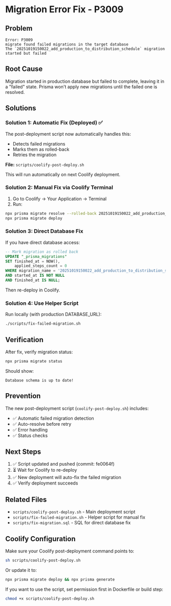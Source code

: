 # Migration Error Fix - P3009

## Problem
```
Error: P3009
migrate found failed migrations in the target database
The `20251019150022_add_production_to_distribution_schedule` migration started but failed
```

## Root Cause
Migration started in production database but failed to complete, leaving it in a "failed" state. Prisma won't apply new migrations until the failed one is resolved.

## Solutions

### Solution 1: Automatic Fix (Deployed) ✅
The post-deployment script now automatically handles this:
- Detects failed migrations
- Marks them as rolled-back
- Retries the migration

**File:** `scripts/coolify-post-deploy.sh`

This will run automatically on next Coolify deployment.

### Solution 2: Manual Fix via Coolify Terminal

1. Go to Coolify → Your Application → Terminal
2. Run:
```bash
npx prisma migrate resolve --rolled-back 20251019150022_add_production_to_distribution_schedule
npx prisma migrate deploy
```

### Solution 3: Direct Database Fix

If you have direct database access:

```sql
-- Mark migration as rolled back
UPDATE "_prisma_migrations" 
SET finished_at = NOW(), 
    applied_steps_count = 0
WHERE migration_name = '20251019150022_add_production_to_distribution_schedule'
AND started_at IS NOT NULL 
AND finished_at IS NULL;
```

Then re-deploy in Coolify.

### Solution 4: Use Helper Script

Run locally (with production DATABASE_URL):
```bash
./scripts/fix-failed-migration.sh
```

## Verification

After fix, verify migration status:
```bash
npx prisma migrate status
```

Should show:
```
Database schema is up to date!
```

## Prevention

The new post-deployment script (`coolify-post-deploy.sh`) includes:
- ✅ Automatic failed migration detection
- ✅ Auto-resolve before retry
- ✅ Error handling
- ✅ Status checks

## Next Steps

1. ✅ Script updated and pushed (commit: fe0064f)
2. ⏳ Wait for Coolify to re-deploy
3. ✅ New deployment will auto-fix the failed migration
4. ✅ Verify deployment succeeds

## Related Files
- `scripts/coolify-post-deploy.sh` - Main deployment script
- `scripts/fix-failed-migration.sh` - Helper script for manual fix
- `scripts/fix-migration.sql` - SQL for direct database fix

## Coolify Configuration

Make sure your Coolify post-deployment command points to:
```bash
sh scripts/coolify-post-deploy.sh
```

Or update it to:
```bash
npx prisma migrate deploy && npx prisma generate
```

If you want to use the script, set permission first in Dockerfile or build step:
```bash
chmod +x scripts/coolify-post-deploy.sh
```
